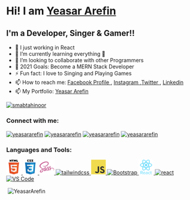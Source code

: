 # Hi! I am <a href="https://yeasararefin.github.io/.com/">Yeasar Arefin</a>

## I'm a Developer, Singer & Gamer!!

- 🔭 I just working in React
- 🌱 I’m currently learning everything 🤣
- 👯 I’m looking to collaborate with other Programmers
- 🥅 2021 Goals: Become a MERN Stack Developer
- ⚡ Fun fact: I love to Singing and Playing Games
- 📫 How to reach me: <a href="https://www.facebook.com/yeasar.arefin/"> Facebook Profile </a>, <a href="https://www.instagram.com/yeasar_arefin/">Instagram </a> ,<a href="https://twitter.com/yeasar_arefin">Twitter </a>, <a href="https://www.linkedin.com/in/yeasar-arefin-0b6686215/"> Linkedin </a>
- 📫 My Portfolio: <a href="https://yeasararefin.github.io/.com/">Yeasar Arefin</a>

<p align="left"> <a href="https://twitter.com/yeasar_arefin" target="blank"><img src="https://img.shields.io/twitter/follow/yeasar_arefin?logo=twitter&style=for-the-badge" alt="smabtahinoor" /></a> </p>



<h3 align="left">Connect with me:</h3>
<p align="left">
<a href="https://twitter.com/yeasar_arefin" target="blank"><img align="center" src="https://assets.stickpng.com/images/580b57fcd9996e24bc43c53e.png" alt="yeasararefin" height="30" width="40" /></a>
<a href="https://www.linkedin.com/in/yeasar-arefin-0b6686215/" target="blank"><img align="center" src="https://cdn.jsdelivr.net/npm/simple-icons@3.0.1/icons/linkedin.svg" alt="yeasararefin" height="30" width="40" /></a>
<a href="https://www.facebook.com/yeasar.arefin/" target="blank"><img align="center" src="https://cdn.jsdelivr.net/npm/simple-icons@3.0.1/icons/facebook.svg" alt="yeasararefin" height="30" width="40" /></a>
<a href="https://www.instagram.com/yeasar_arefin/" target="blank"><img align="center" src="https://cdn.jsdelivr.net/npm/simple-icons@3.0.1/icons/instagram.svg" alt="yeasararefin" height="30" width="40" /></a>
</p>



<h3 align="left">Languages and Tools:</h3>
<p align="left"> <a href="https://www.w3.org/html/" target="_blank"> <img src="https://raw.githubusercontent.com/devicons/devicon/master/icons/html5/html5-original-wordmark.svg" alt="html5" width="40" height="40"/> </a> <a href="https://www.w3schools.com/css/" target="_blank"> <img src="https://raw.githubusercontent.com/devicons/devicon/master/icons/css3/css3-original-wordmark.svg" alt="css3" width="40" height="40"/> </a> <a href="https://sass-lang.com" target="_blank"> <img src="https://raw.githubusercontent.com/devicons/devicon/master/icons/sass/sass-original.svg" alt="sass" width="40" height="40"/> </a> <a href="https://tailwindcss.com" target="_blank"> <img src="https://tailwindcss.com/_next/static/media/tailwindcss-mark.cb8046c163f77190406dfbf4dec89848.svg" alt="tailwindcss" width="40" height="40"/> </a><a href="https://developer.mozilla.org/en-US/docs/Web/JavaScript" target="_blank"> <img src="https://raw.githubusercontent.com/devicons/devicon/master/icons/javascript/javascript-original.svg" alt="javascript" width="40" height="40"/> </a><a href="https://getbootstrap.com" target="_blank"> <img src="https://getbootstrap.com/docs/5.0/assets/brand/bootstrap-social-logo.png" alt="Bootstrap" width="40" height="40"/> </a><a href="https://reactjs.org/" target="_blank"> <img src="https://raw.githubusercontent.com/devicons/devicon/master/icons/react/react-original-wordmark.svg" alt="react" width="40" height="40"/> </a><a href="https://material-ui.com/" target="_blank"> <img src="https://material-ui.com/static/logo_raw.svg" alt="react" width="40" height="40"/> </a><a href="https://code.visualstudio.com/" target="_blank"> <img src="https://cdn.icon-icons.com/icons2/2107/PNG/512/file_type_vscode_icon_130084.png" alt="VS Code" width="40" height="40"/> </a></p>
 
<p>&nbsp;<img align="center" src="https://github-readme-stats.vercel.app/api?username=YeasarArefin" alt="YeasarArefin" /></p>
